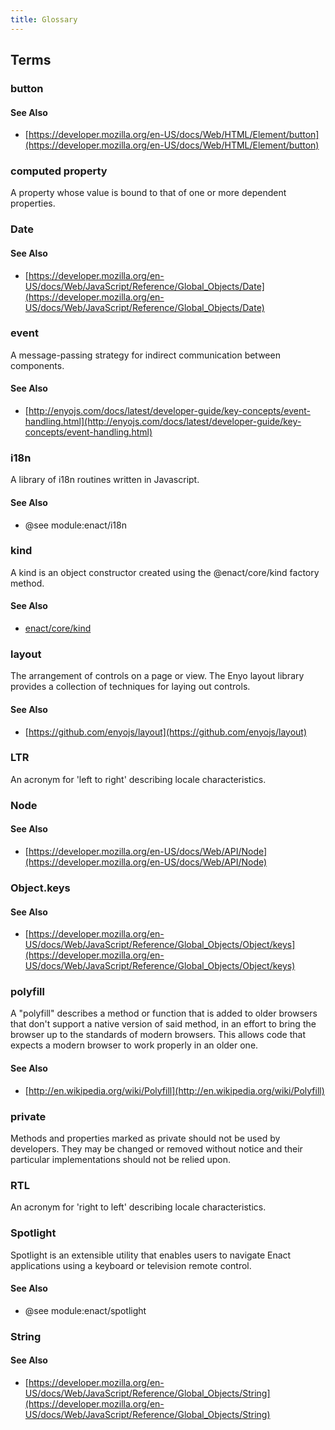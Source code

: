 ```yaml
---
title: Glossary
---
```


## Terms

### button
#### See Also
*   [https://developer.mozilla.org/en-US/docs/Web/HTML/Element/button](https://developer.mozilla.org/en-US/docs/Web/HTML/Element/button)

### computed property
A property whose value is bound to that of one or more dependent properties.

### Date
#### See Also
*   [https://developer.mozilla.org/en-US/docs/Web/JavaScript/Reference/Global_Objects/Date](https://developer.mozilla.org/en-US/docs/Web/JavaScript/Reference/Global_Objects/Date)

### event
A message-passing strategy for indirect communication between components.
#### See Also
*   [http://enyojs.com/docs/latest/developer-guide/key-concepts/event-handling.html](http://enyojs.com/docs/latest/developer-guide/key-concepts/event-handling.html)

### i18n
A library of i18n routines written in Javascript.
#### See Also
*   @see module:enact/i18n

### kind
A kind is an object constructor created using the @enact/core/kind factory method.
#### See Also
*   [enact/core/kind](../../modules/core/kind/)

### layout
The arrangement of controls on a page or view. The Enyo layout library provides a collection of techniques for laying out controls.
#### See Also
*   [https://github.com/enyojs/layout](https://github.com/enyojs/layout)

### LTR
An acronym for 'left to right' describing locale characteristics.

### Node
#### See Also
*   [https://developer.mozilla.org/en-US/docs/Web/API/Node](https://developer.mozilla.org/en-US/docs/Web/API/Node)

### Object.keys
#### See Also
*   [https://developer.mozilla.org/en-US/docs/Web/JavaScript/Reference/Global_Objects/Object/keys](https://developer.mozilla.org/en-US/docs/Web/JavaScript/Reference/Global_Objects/Object/keys)

### polyfill
A "polyfill" describes a method or function that is added to older browsers that don't support a native version of said method, in an effort to bring the browser up to the standards of modern browsers. This allows code that expects a modern browser to work properly in an older one.
#### See Also
*   [http://en.wikipedia.org/wiki/Polyfill](http://en.wikipedia.org/wiki/Polyfill)

### private
Methods and properties marked as private should not be used by developers. They may be changed or removed without notice and their particular implementations should not be relied upon.

### RTL
An acronym for 'right to left' describing locale characteristics.

### Spotlight
Spotlight is an extensible utility that enables users to navigate Enact applications using a keyboard or television remote control.
#### See Also
*   @see module:enact/spotlight

### String
#### See Also
*   [https://developer.mozilla.org/en-US/docs/Web/JavaScript/Reference/Global_Objects/String](https://developer.mozilla.org/en-US/docs/Web/JavaScript/Reference/Global_Objects/String)
